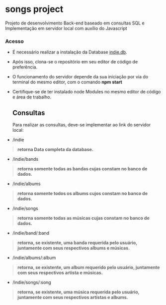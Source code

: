 # songs project
Projeto de desenvolvimento Back-end baseado em consultas SQL e Implementação em servidor local com auxílio do Javascript

### Acesso
- É necessário realizar a instalação da Database [indie.db](indie.db).
- Após isso, clona-se o repositório em seu editor de código de preferência.
- O funcionamento do servidor depende da sua iniciação por via do terminal do mesmo editor, com o comando **npm start**
- Certifique-se de ter instalado node Modules no mesmo editor de código e área de trabalho.

  ## Consultas
  Para realizar as consultas, deve-se implementar ao link do servidor local:

- /indie
> **retorna Data completa da database.**
- /indie/bands
> **retorna somente todas as bandas cujas constam no banco de dados.**
- /indie/albums
>  **retorna somente todos os albums cujos constam no banco de dados.**
- /indie/songs
> **retorna somente todas as músicas cujas constam no banco de dados.**
- /indie/band/:band
>  **retorna, se existente, uma banda requerida pelo usuário, juntamente com seus respectivos albums e músicas.**
- /indie/albums/:album
> **retorna, se existente, um album requerido pelo usuário, juntamente com seus respectivos artista e músicas.**
- /indie/songs/:song
>  **retorna, se existente, uma música requerida pelo usuário, juntamente com seus respectivos artistas e albums.**


  
